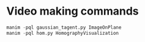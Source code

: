 # Video making commands
```python
manim -pql gaussian_tagent.py ImageOnPlane
manim -pql hom.py HomographyVisualization
```
